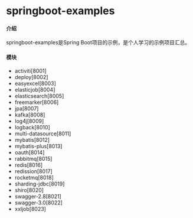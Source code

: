 # springboot-examples

#### 介绍
springboot-examples是Spring Boot项目的示例，是个人学习的示例项目汇总。

#### 模块

- activiti[8001]
- deploy[8002]
- easyexcel[8003]
- elasticjob[8004]
- elasticsearch[8005]
- freemarker[8006]
- jpa[8007]
- kafka[8008]
- log4j[8009]
- logback[8010]
- multi-datasource[8011]
- mybatis[8012]
- mybatis-plus[8013]
- oauth[8014]
- rabbitmq[8015]
- redis[8016]
- redission[8017]
- rocketmq[8018]
- sharding-jdbc[8019]
- shiro[8020]
- swagger-2.8[8021]
- swagger-3.0[8022]
- xxljob[8023]

